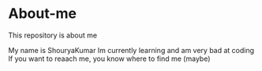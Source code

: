# About-me
This repository is about me

My name is ShouryaKumar
Im currently learning and am very bad at coding
If you want to reaach me, you know where to find me (maybe)
